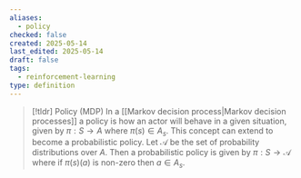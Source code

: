 ```yaml
---
aliases:
  - policy
checked: false
created: 2025-05-14
last_edited: 2025-05-14
draft: false
tags:
  - reinforcement-learning
type: definition
---
```

>[!tldr] Policy (MDP)
>In a [[Markov decision process|Markov decision processes]] a policy is how an actor will behave in a given situation, given by $\pi: S \rightarrow A$ where $\pi(s) \in A_s$. This concept can extend to become a probabilistic policy. Let $\mathcal{A}$ be the set of probability distributions over $A$. Then a probabilistic policy is given by $\pi: S \rightarrow \mathcal{A}$ where if $\pi(s)(a)$ is non-zero then $a \in A_s$. 

